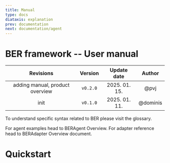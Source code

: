 ```yaml
---
title: Manual
type: docs
diataxis: explanation
prev: documentation
next: documentation/agent
---
```


# BER framework -- User manual

| Revisions                       | Version  | Update date   | Author |
|:-------------------------------:|:--------:|:-------------:|:------:|
| adding manual, product overview | `v0.2.0` | 2025. 01. 15. | @pvj   |
| init                            | `v0.1.0` | 2025. 01. 11. | @dominis       |


To understand specific syntax related to BER please visit the glossary.

For agent examples head to BERAgent Overview.
For adapter reference head to BERAdapter Overview document.

# Quickstart
